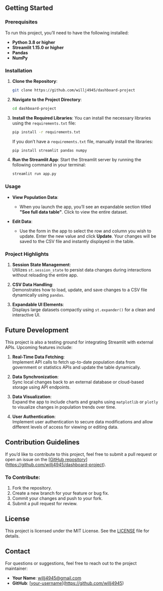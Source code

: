 
## Getting Started

### Prerequisites
To run this project, you’ll need to have the following installed:

- **Python 3.8 or higher**
- **Streamlit 1.15.0 or higher**
- **Pandas**
- **NumPy**

### Installation
1. **Clone the Repository**:
    ```bash
    git clone https://github.com/willj4945/dashboard-project
    ```
2. **Navigate to the Project Directory**:
    ```bash
    cd dashboard-project
    ```
3. **Install the Required Libraries**:
    You can install the necessary libraries using the `requirements.txt` file:
    ```bash
    pip install -r requirements.txt
    ```

    If you don’t have a `requirements.txt` file, manually install the libraries:
    ```bash
    pip install streamlit pandas numpy
    ```

4. **Run the Streamlit App**:
    Start the Streamlit server by running the following command in your terminal:
    ```bash
    streamlit run app.py
    ```

### Usage
- **View Population Data**:  
  - When you launch the app, you’ll see an expandable section titled **"See full data table"**. Click to view the entire dataset.

- **Edit Data**:  
  - Use the form in the app to select the row and column you wish to update. Enter the new value and click **Update**. Your changes will be saved to the CSV file and instantly displayed in the table.

### Project Highlights
1. **Session State Management**:  
   Utilizes `st.session_state` to persist data changes during interactions without reloading the entire app.

2. **CSV Data Handling**:  
   Demonstrates how to load, update, and save changes to a CSV file dynamically using `pandas`.

3. **Expandable UI Elements**:  
   Displays large datasets compactly using `st.expander()` for a clean and interactive UI.

## Future Development
This project is also a testing ground for integrating Streamlit with external APIs. Upcoming features include:

1. **Real-Time Data Fetching**:  
   Implement API calls to fetch up-to-date population data from government or statistics APIs and update the table dynamically.

2. **Data Synchronization**:  
   Sync local changes back to an external database or cloud-based storage using API endpoints.

3. **Data Visualization**:  
   Expand the app to include charts and graphs using `matplotlib` or `plotly` to visualize changes in population trends over time.

4. **User Authentication**:  
   Implement user authentication to secure data modifications and allow different levels of access for viewing or editing data.

## Contribution Guidelines
If you’d like to contribute to this project, feel free to submit a pull request or open an issue on the [[GitHub repository](https://github.com/your-username/dashboard-project)](https://github.com/willj4945/dashboard-project).

### To Contribute:
1. Fork the repository.
2. Create a new branch for your feature or bug fix.
3. Commit your changes and push to your fork.
4. Submit a pull request for review.

## License
This project is licensed under the MIT License. See the [LICENSE](LICENSE) file for details.

## Contact
For questions or suggestions, feel free to reach out to the project maintainer:

- **Your Name**: willj4945@gmail.com
- **GitHub**: [[your-username](https://github.com/your-username)](https://github.com/willj4945)

